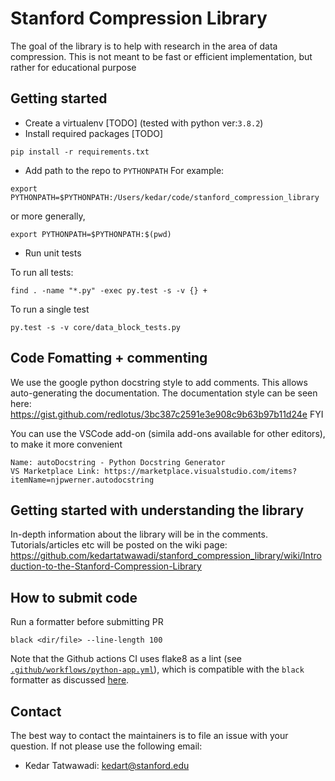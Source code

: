 # Stanford Compression Library
The goal of the library is to help with research in the area of data compression. This is not meant to be fast or efficient implementation, but rather for educational purpose

## Getting started
- Create a virtualenv [TODO] (tested with python ver:`3.8.2`)
- Install required packages [TODO]
```
pip install -r requirements.txt
```
- Add path to the repo to `PYTHONPATH`
For example:
```
export PYTHONPATH=$PYTHONPATH:/Users/kedar/code/stanford_compression_library
```
or more generally,
```
export PYTHONPATH=$PYTHONPATH:$(pwd)
```

- Run unit tests

To run all tests:
```
find . -name "*.py" -exec py.test -s -v {} +
```

To run a single test
```
py.test -s -v core/data_block_tests.py
```
## Code Fomatting + commenting
We use the google python docstring style to add comments. This allows auto-generating the documentation. 
The documentation style can be seen here: https://gist.github.com/redlotus/3bc387c2591e3e908c9b63b97b11d24e FYI

You can use the VSCode add-on (simila add-ons available for other editors), to make it more convenient
```
Name: autoDocstring - Python Docstring Generator
VS Marketplace Link: https://marketplace.visualstudio.com/items?itemName=njpwerner.autodocstring
```

## Getting started with understanding the library
In-depth information about the library will be in the comments. Tutorials/articles etc will be posted on the wiki page: 
https://github.com/kedartatwawadi/stanford_compression_library/wiki/Introduction-to-the-Stanford-Compression-Library


## How to submit code

Run a formatter before submitting PR
```
black <dir/file> --line-length 100
```

Note that the Github actions CI uses flake8 as a lint (see [`.github/workflows/python-app.yml`](.github/workflows/python-app.yml)), which is compatible with the `black` formatter as discussed [here](https://black.readthedocs.io/en/stable/guides/using_black_with_other_tools.html#flake8).

## Contact
The best way to contact the maintainers is to file an issue with your question. 
If not please use the following email:
- Kedar Tatwawadi: kedart@stanford.edu
